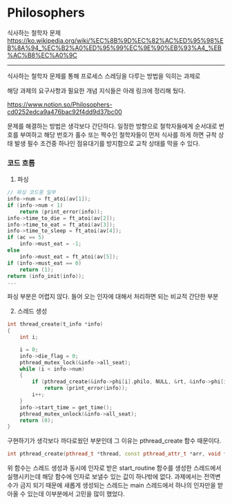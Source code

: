 # Philosophers
식사하는 철학자 문제
https://ko.wikipedia.org/wiki/%EC%8B%9D%EC%82%AC%ED%95%98%EB%8A%94_%EC%B2%A0%ED%95%99%EC%9E%90%EB%93%A4_%EB%AC%B8%EC%A0%9C

---
식사하는 철학자 문제를 통해 프로세스 스레딩을 다루는 방법을 익히는 과제로

해당 과제의 요구사항과 필요한 개념 지식들은 아래 링크에 정리해 뒀다.

https://www.notion.so/Philosophers-cd0252edca9a476bac92f4dd9d37bc00

문제를 해결하는 방법은 생각보다 간단하다.
일정한 방향으로 철학자들에게 순서대로 번호를 부여하고 해당 번호가 홀수 또는 짝수인 철학자들이 먼저 식사를 하게 하면 규착 상태 발생 필수 조건중 하나인 점유대기를 방지함으로 교착 상태를 막을 수 있다.

### 코드 흐름 
1. 파싱
```cc
// 파싱 코드중 일부
info->num = ft_atoi(av[1]);
if (info->num < 1)
	return (print_error(info));
info->time_to_die = ft_atoi(av[2]);
info->time_to_eat = ft_atoi(av[3]);
info->time_to_sleep = ft_atoi(av[4]);
if (ac == 5)
	info->must_eat = -1;
else
	info->must_eat = ft_atoi(av[5]);
if (info->must_eat == 0)
	return (1);
return (info_init(info));
...
```
파싱 부분은 어렵지 않다. 들어 오는 인자에 대해서 처리하면 되는 비교적 간단한 부분

2. 스레드 생성
```cc
int	thread_create(t_info *info)
{
	int	i;

	i = 0;
	info->die_flag = 0;
	pthread_mutex_lock(&info->all_seat);
	while (i < info->num)
	{
		if (pthread_create(&info->phi[i].philo, NULL, &rt, &info->phi[i]) != 0)
			return (print_error(info));
		i++;
	}
	info->start_time = get_time();
	pthread_mutex_unlock(&info->all_seat);
	return (0);
}
```
구현하기가 생각보다 까다로웠던 부분인데 그 이유는 pthread_create 함수 때문이다.

```cc
int pthread_create(pthread_t *thread, const pthread_attr_t *arr, void *(*start_routine(void *), void *arg)
```
위 함수는 스레드 생성과 동시에 인자로 받은 start_routine 함수를 생성한 스레드에서 실행시키는데 해당 함수에 인자로 보낼수 있는 값이 하나밖에 없다.
과제에서는 전역변수가 금지 되기 때문에 새롭게 생성되는 스레드는 main 스레드에서 하나의 인자만을 받아올 수 있는데 이부분에서 고민을 많이 했었다. 

